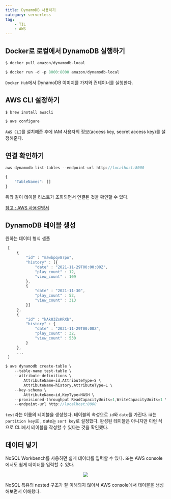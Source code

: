 ```yaml
---
title: DynamoDB 사용하기
category: serverless
tag: 
    - TIL
    - AWS
---
```


## Docker로 로컬에서 DynamoDB 실행하기

```js
$ docker pull amazon/dynamodb-local

$ docker run -d -p 8000:8000 amazon/dynamodb-local
```

`Docker Hub`에서 DynamoDB 이미지를 가져와 컨테이너를 실행한다.

## AWS CLI 설정하기

```js
$ brew install awscli

$ aws configure
```
`AWS CLI`를 설치해준 후에 IAM 사용자의 정보(access key, secret access key)를 설정해준다.

## 연결 확인하기

```js
aws dynamodb list-tables --endpoint-url http://localhost:8000
```

```js
{
    "TableNames": []
}
```
위와 같이 테이블 리스트가 조회되면서 연결된 것을 확인할 수 있다.

[참고 : AWS 사용설명서](https://docs.aws.amazon.com/ko_kr/cli/latest/userguide/cli-services-dynamodb.html)

## DynamoDB 테이블 생성

<p>원하는 데이터 형식 샘플</p>

```js
 [
     {
         "id" : "mawbpqv87po",
         "history" : [{
             "date" : "2021-11-29T00:00:00Z",
             "play_count" : 12,
             "view_count" : 109
         },
         {
             "date" : "2021-11-30",
             "play_count" : 52,
             "view_count" : 313
         }]
     },
     {
         "id" : "kAk03ZsKRXb",
         "history" : {
             "date" : "2021-11-29T00:00Z",
             "play_count" : 32,
             "view_count" : 530
         }
     },
     ...
 ]
```

```js
$ aws dynamodb create-table \
    --table-name test-table \
    --attribute-definitions \
        AttributeName=id,AttributeType=S \
        AttributeName=history,AttributeType=L \
    --key-schema \
        AttributeName=id,KeyType=HASH \
    --provisioned-throughput ReadCapacityUnits=1,WriteCapacityUnits=1 \
    --endpoint-url http://localhost:8000
```

`test`라는 이름의 테이블을 생성했다. 테이블의 속성으로 `id`와 `date`를 가진다. id는 `partition key`로 , date는 `sort key`로 설정했다. 완성된 테이블은 아니지만 이런 식으로 CLI에서 테이블을 작성할 수 있다는 것을 확인했다.

## 데이터 넣기

NoSQL Workbench를 사용하면 쉽게 데이터를 입력할 수 있다. 또는 AWS console에서도 쉽게 데이터를 입력할 수 있다. 

<div align=center><img src='https://user-images.githubusercontent.com/81026531/143883306-7e4419f3-a021-41c5-9a14-ea042666b153.png'></div>

NoSQL 특유의 nested 구조가 잘 이해되지 않아서 AWS console에서 테이블을 생성해보면서 이해했다. 
